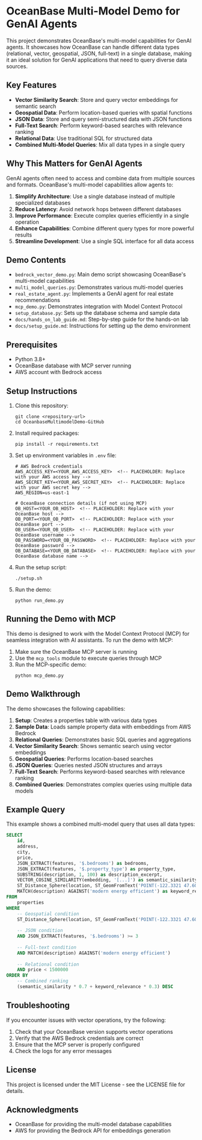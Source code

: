 # OceanBase Multi-Model Demo for GenAI Agents

This project demonstrates OceanBase's multi-model capabilities for GenAI agents. It showcases how OceanBase can handle different data types (relational, vector, geospatial, JSON, full-text) in a single database, making it an ideal solution for GenAI applications that need to query diverse data sources.

## Key Features

- **Vector Similarity Search**: Store and query vector embeddings for semantic search
- **Geospatial Data**: Perform location-based queries with spatial functions
- **JSON Data**: Store and query semi-structured data with JSON functions
- **Full-Text Search**: Perform keyword-based searches with relevance ranking
- **Relational Data**: Use traditional SQL for structured data
- **Combined Multi-Model Queries**: Mix all data types in a single query

## Why This Matters for GenAI Agents

GenAI agents often need to access and combine data from multiple sources and formats. OceanBase's multi-model capabilities allow agents to:

1. **Simplify Architecture**: Use a single database instead of multiple specialized databases
2. **Reduce Latency**: Avoid network hops between different databases
3. **Improve Performance**: Execute complex queries efficiently in a single operation
4. **Enhance Capabilities**: Combine different query types for more powerful results
5. **Streamline Development**: Use a single SQL interface for all data access

## Demo Contents

- `bedrock_vector_demo.py`: Main demo script showcasing OceanBase's multi-model capabilities
- `multi_model_queries.py`: Demonstrates various multi-model queries
- `real_estate_agent.py`: Implements a GenAI agent for real estate recommendations
- `mcp_demo.py`: Demonstrates integration with Model Context Protocol
- `setup_database.py`: Sets up the database schema and sample data
- `docs/hands_on_lab_guide.md`: Step-by-step guide for the hands-on lab
- `docs/setup_guide.md`: Instructions for setting up the demo environment

## Prerequisites

- Python 3.8+
- OceanBase database with MCP server running
- AWS account with Bedrock access

## Setup Instructions

1. Clone this repository:
   ```
   git clone <repository-url>
   cd OceanbaseMultimodelDemo-GitHub
   ```

2. Install required packages:
   ```
   pip install -r requirements.txt
   ```

3. Set up environment variables in `.env` file:
   ```
   # AWS Bedrock credentials
   AWS_ACCESS_KEY=<YOUR_AWS_ACCESS_KEY>  <!-- PLACEHOLDER: Replace with your AWS access key -->
   AWS_SECRET_KEY=<YOUR_AWS_SECRET_KEY>  <!-- PLACEHOLDER: Replace with your AWS secret key -->
   AWS_REGION=us-east-1
   
   # OceanBase connection details (if not using MCP)
   OB_HOST=<YOUR_OB_HOST>  <!-- PLACEHOLDER: Replace with your OceanBase host -->
   OB_PORT=<YOUR_OB_PORT>  <!-- PLACEHOLDER: Replace with your OceanBase port -->
   OB_USER=<YOUR_OB_USER>  <!-- PLACEHOLDER: Replace with your OceanBase username -->
   OB_PASSWORD=<YOUR_OB_PASSWORD>  <!-- PLACEHOLDER: Replace with your OceanBase password -->
   OB_DATABASE=<YOUR_OB_DATABASE>  <!-- PLACEHOLDER: Replace with your OceanBase database name -->
   ```

4. Run the setup script:
   ```
   ./setup.sh
   ```

5. Run the demo:
   ```
   python run_demo.py
   ```

## Running the Demo with MCP

This demo is designed to work with the Model Context Protocol (MCP) for seamless integration with AI assistants. To run the demo with MCP:

1. Make sure the OceanBase MCP server is running
2. Use the `mcp_tools` module to execute queries through MCP
3. Run the MCP-specific demo:
   ```
   python mcp_demo.py
   ```

## Demo Walkthrough

The demo showcases the following capabilities:

1. **Setup**: Creates a properties table with various data types
2. **Sample Data**: Loads sample property data with embeddings from AWS Bedrock
3. **Relational Queries**: Demonstrates basic SQL queries and aggregations
4. **Vector Similarity Search**: Shows semantic search using vector embeddings
5. **Geospatial Queries**: Performs location-based searches
6. **JSON Queries**: Queries nested JSON structures and arrays
7. **Full-Text Search**: Performs keyword-based searches with relevance ranking
8. **Combined Queries**: Demonstrates complex queries using multiple data models

## Example Query

This example shows a combined multi-model query that uses all data types:

```sql
SELECT 
    id, 
    address, 
    city, 
    price,
    JSON_EXTRACT(features, '$.bedrooms') as bedrooms,
    JSON_EXTRACT(features, '$.property_type') as property_type,
    SUBSTRING(description, 1, 100) as description_excerpt,
    VECTOR_COSINE_SIMILARITY(embedding, '[...]') as semantic_similarity,
    ST_Distance_Sphere(location, ST_GeomFromText('POINT(-122.3321 47.6062)')) / 1609.34 as distance_miles,
    MATCH(description) AGAINST('modern energy efficient') as keyword_relevance
FROM 
    properties
WHERE 
    -- Geospatial condition
    ST_Distance_Sphere(location, ST_GeomFromText('POINT(-122.3321 47.6062)')) / 1609.34 < 100
    
    -- JSON condition
    AND JSON_EXTRACT(features, '$.bedrooms') >= 3
    
    -- Full-text condition
    AND MATCH(description) AGAINST('modern energy efficient')
    
    -- Relational condition
    AND price < 1500000
ORDER BY 
    -- Combined ranking
    (semantic_similarity * 0.7 + keyword_relevance * 0.3) DESC
```

## Troubleshooting

If you encounter issues with vector operations, try the following:

1. Check that your OceanBase version supports vector operations
2. Verify that the AWS Bedrock credentials are correct
3. Ensure that the MCP server is properly configured
4. Check the logs for any error messages

## License

This project is licensed under the MIT License - see the LICENSE file for details.

## Acknowledgments

- OceanBase for providing the multi-model database capabilities
- AWS for providing the Bedrock API for embeddings generation